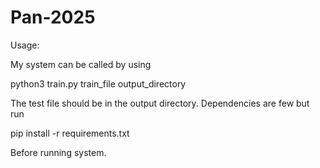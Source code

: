 # Pan-2025

Usage:

My system can be called by using 

python3 train.py train_file output_directory

The test file should be in the output directory. Dependencies are few but run 

pip install -r requirements.txt

Before running system.
